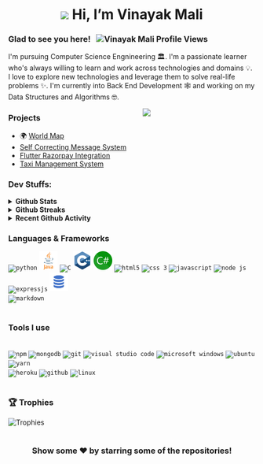 
<h1 align="center"><img src="https://media.giphy.com/media/12oufCB0MyZ1Go/giphy.gif" width="40"> Hi, I’m Vinayak Mali </h1>

### Glad to see you here! &nbsp;  <img src="https://komarev.com/ghpvc/?username=malivinayak&label=Profile%20Views&color=blue&style=for-the-badge" alt="Vinayak Mali Profile Views"/></p>
I'm pursuing Computer Science Engnineering 🏛. I'm a passionate learner who's always willing to learn and work across technologies and domains 💡. I love to explore new technologies and leverage them to solve real-life problems ✨.  I'm currently into Back End Development 🕸️ and working on my Data Structures and Algorithms 🤓.

<img align='right' src="https://media.giphy.com/media/M9gbBd9nbDrOTu1Mqx/giphy.gif" width="230">

### Projects 
- 🌍 [World Map](https://malivinayak.github.io/world-map/)
- [Self Correcting Message System](https://github.com/malivinayak/Self-Correcting-Message-System-using-Hamming-Code)
- [Flutter Razorpay Integration](https://github.com/malivinayak/flutter_razorpay_integration)
- [Taxi Management System](https://github.com/OutdatedGuy/Sem-5-PBL-Code)

### Dev Stuffs:

<details>	
  <summary><b> Github Stats</b></summary>

  <br />
  <img height="180em" src="https://github-readme-stats.vercel.app/api?username=malivinayak&show_icons=true&hide_border=true&&count_private=true&include_all_commits=true" />
  <img height="180em" src="https://github-readme-stats.vercel.app/api/top-langs/?username=malivinayak&exclude_repo=KNN-Image-Classification&show_icons=true&hide_border=true&layout=compact&langs_count=8"/>
</details>

<details>	
  <summary><b> Github Streaks</b></summary>

  <br />
  <img height="180em" src="https://github-readme-streak-stats.herokuapp.com/?user=malivinayak&hide_border=false&count_private=true" />
</details>

<details>	
  <summary><b> Recent Github Activity</b></summary>

  <!--START_SECTION:activity-->
1. 🎉 Merged PR [#4](https://github.com/malivinayak/world-map/pull/4) in [malivinayak/world-map](https://github.com/malivinayak/world-map)
2. 💪 Opened PR [#4](https://github.com/malivinayak/world-map/pull/4) in [malivinayak/world-map](https://github.com/malivinayak/world-map)
3. 🎉 Merged PR [#3](https://github.com/malivinayak/world-map/pull/3) in [malivinayak/world-map](https://github.com/malivinayak/world-map)
4. 💪 Opened PR [#3](https://github.com/malivinayak/world-map/pull/3) in [malivinayak/world-map](https://github.com/malivinayak/world-map)
5. 🎉 Merged PR [#2](https://github.com/malivinayak/world-map/pull/2) in [malivinayak/world-map](https://github.com/malivinayak/world-map)
<!--END_SECTION:activity-->
 
</details>

### Languages & Frameworks
<code><img title="Python" alt="python" width="35px" height="38" src="https://cdn.jsdelivr.net/gh/devicons/devicon/icons/python/python-original.svg" /></code>
<code><img height="38" src="https://raw.githubusercontent.com/github/explore/80688e429a7d4ef2fca1e82350fe8e3517d3494d/topics/java/java.png" alt="java"></code>
<code><img title="C" alt="C" width="30px" height="38" src="https://cdn.jsdelivr.net/gh/devicons/devicon/icons/c/c-original.svg" /></code>
<code><img height="38" src="https://raw.githubusercontent.com/github/explore/80688e429a7d4ef2fca1e82350fe8e3517d3494d/topics/cpp/cpp.png" alt="cpp"></code>
<code><img height="38" src="https://raw.githubusercontent.com/github/explore/80688e429a7d4ef2fca1e82350fe8e3517d3494d/topics/csharp/csharp.png" alt="Csharp"></code>
<code><img title="HTML 5" alt="html5" width="38" height="38" src="https://cdn.jsdelivr.net/gh/devicons/devicon/icons/html5/html5-original.svg" /></code>
<code><img title="CSS 3" alt="css 3" width="30px" height="38" src="https://cdn.jsdelivr.net/gh/devicons/devicon/icons/css3/css3-original.svg" /></code>
<code><img title="JavaScript" alt="javascript" width="30px" height="38" src="https://cdn.jsdelivr.net/gh/devicons/devicon/icons/javascript/javascript-original.svg" /></code>
<code><img title="NodeJS" height="38" alt="node js" width="30px" height="38" src="https://cdn.jsdelivr.net/gh/devicons/devicon/icons/nodejs/nodejs-original.svg" /></code>
<code><img height="38" src="https://img.shields.io/badge/-%23404d59.svg?style=for-the-badge&logo=express&logoColor=%2361DAFB" alt="expressjs"></code> 
<code><img height="38" src="https://raw.githubusercontent.com/github/explore/80688e429a7d4ef2fca1e82350fe8e3517d3494d/topics/sql/sql.png" alt="sql"></code>
<code> <img title="Markdown" alt="markdown" width="30px" height="38" src="https://cdn.jsdelivr.net/gh/devicons/devicon/icons/markdown/markdown-original.svg" /></code>
</br></br>

### Tools I use
<code> <img title="npm" alt="npm" width="30px" height="38" src="https://cdn.jsdelivr.net/gh/devicons/devicon/icons/npm/npm-original-wordmark.svg" /></code>
<code><img height="38" src="https://encrypted-tbn0.gstatic.com/images?q=tbn%3AANd9GcSTTzPAw-55ssm1Im594xYZ9eRQu2JylrkYLg&usqp=CAU" alt="mongodb"></code>
<code><img title="Git" alt="git" width="30px" height="38" src="https://cdn.jsdelivr.net/gh/devicons/devicon/icons/git/git-original.svg" /></code>
<code><img title="VS Code" alt="visual studio code" width="30px" height="38" src="https://cdn.jsdelivr.net/gh/devicons/devicon/icons/vscode/vscode-original.svg" /></code>
<code><img title="MS Windows" alt="microsoft windows" width="30px" height="38" src="https://cdn.jsdelivr.net/gh/devicons/devicon/icons/windows8/windows8-original.svg" /></code>
<code><img title="Ubuntu" alt="ubuntu" width="30px" height="38" src="https://cdn.jsdelivr.net/gh/devicons/devicon/icons/ubuntu/ubuntu-plain.svg" /></code>
<code> <img title="Yarn" alt="yarn" width="30px" height="38" src="https://cdn.jsdelivr.net/gh/devicons/devicon/icons/yarn/yarn-original.svg" /></code>
<code> <img title="Heroku" alt="heroku" width="30px" height="38" src="https://cdn.jsdelivr.net/gh/devicons/devicon/icons/heroku/heroku-original-wordmark.svg" /></code>
<code><img title="GitHub" alt="github" width="30px" height="38" src="https://cdn.jsdelivr.net/gh/devicons/devicon/icons/github/github-original.svg" /></code>
<code><img title="Linux" alt="linux" width="35px" height="38" src="https://cdn.jsdelivr.net/gh/devicons/devicon/icons/linux/linux-original.svg" /></code>
</br></br>

### 🏆 Trophies

![Trophies](https://github-profile-trophy.vercel.app/?username=malivinayak&theme=nord&no-frame=false&no-bg=false&margin-w=8&column=-1)



#

<div align="center">

### Show some ❤️ by starring some of the repositories!

</div>
